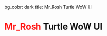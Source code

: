 bg_color: dark
title: Mr_Rosh Turtle WoW UI


# <span style="color: #ff201e">Mr_Rosh</span> Turtle WoW UI